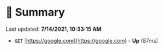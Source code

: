 # 📖 Summary
Last updated: **7/14/2021, 10:33:15 AM**

- `GET` [https://google.com](https://google.com) - **Up** (87ms)
